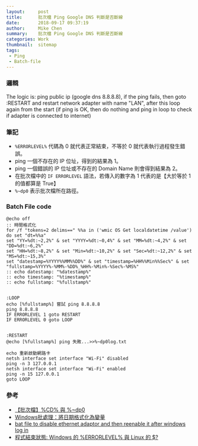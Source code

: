 ```yaml
---
layout:     post
title:      批次檔 Ping Google DNS 判斷是否斷線
date:       2018-09-17 09:37:19
author:     Mike Chen
summary:    批次檔 Ping Google DNS 判斷是否斷線
categories: Work
thumbnail:  sitemap
tags:
 - Ping
 - Batch-file
---
```


### 邏輯
The logic is: ping public ip (google dns 8.8.8.8), if the ping fails, then goto :RESTART and restart network adapter with name "LAN", after this loop again from the start (if ping is OK, then do nothing and ping in loop to check if adapter is connected to internet)


### 筆記
* `%ERRORLEVEL%` 代碼為 0 就代表正常結束，不等於 0 就代表執行過程發生錯誤。
* ping 一個不存在的 IP 位址，得到的結果為 1。
* ping 一個錯誤的 IP 位址或不存在的 Domain Name 則會得到結果為 2。
* 在批次檔中的 `IF ERRORLEVEL` 語法，若傳入的數字為 1 代表的是【大於等於 1 的值都算是 True】
* `%~dp0` 表示批次檔所在路徑。

### Batch File code

```
@echo off 
:: 時間格式化
for /f "tokens=2 delims==" %%a in ('wmic OS Get localdatetime /value') do set "dt=%%a"
set "YY=%dt:~2,2%" & set "YYYY=%dt:~0,4%" & set "MM=%dt:~4,2%" & set "DD=%dt:~6,2%"
set "HH=%dt:~8,2%" & set "Min=%dt:~10,2%" & set "Sec=%dt:~12,2%" & set "MS=%dt:~15,3%"
set "datestamp=%YYYY%%MM%%DD%" & set "timestamp=%HH%%Min%%Sec%" & set "fullstamp=%YYYY%-%MM%-%DD%_%HH%-%Min%-%Sec%-%MS%"
:: echo datestamp: "%datestamp%"
:: echo timestamp: "%timestamp%"
:: echo fullstamp: "%fullstamp%"


:LOOP
echo [%fullstamp%] 嘗試 ping 8.8.8.8
ping 8.8.8.8
IF ERRORLEVEL 1 goto RESTART
IF ERRORLEVEL 0 goto LOOP


:RESTART
@echo [%fullstamp%] ping 失敗...>>%~dp0log.txt

echo 重新啟動網路卡
netsh interface set interface "Wi-Fi" disabled
ping -n 3 127.0.0.1
netsh interface set interface "Wi-Fi" enabled
ping -n 15 127.0.0.1
goto LOOP
```

### 參考
* [【批次檔】%CD% 與 %~dp0](http://inpega.blogspot.com/2012/07/cd-dp0.html)
* [Windows批處理：將日期格式化為變量](https://code-examples.net/zh-TW/q/a70424)
* [bat file to disable ethernet adaptor and then reenable it after windows log in](https://superuser.com/questions/520755/bat-file-to-disable-ethernet-adaptor-and-then-reenable-it-after-windows-log-in)
* [程式結束狀態: Windows 的 %ERRORLEVEL% 與 Linux 的 $?](https://blog.miniasp.com/post/2010/10/04/Windows-Batch-ERRORLEVEL-and-Linux-Bash-Exit-Status.aspx)